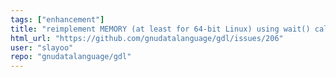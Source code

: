 ```yaml
---
tags: ["enhancement"]
title: "reimplement MEMORY (at least for 64-bit Linux) using wait() calls"
html_url: "https://github.com/gnudatalanguage/gdl/issues/206"
user: "slayoo"
repo: "gnudatalanguage/gdl"
---
```


